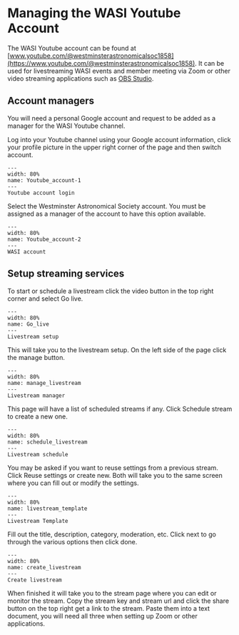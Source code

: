 # Managing the WASI Youtube Account

The WASI Youtube account can be found at
[www.youtube.com/@westminsterastronomicalsoc1858](https://www.youtube.com/@westminsterastronomicalsoc1858).
It can be used for livestreaming WASI events and member meeting via Zoom or other video streaming applications
such as [OBS Studio](https://obsproject.com/).

## Account managers

You will need a personal Google account and request to be added as a manager for the WASI Youtube channel.

Log into your Youtube channel using your Google account information, click your profile picture in the upper
right corner of the page and then switch account.

```{figure} images/yt_account_1.png
---
width: 80%
name: Youtube_account-1
---
Youtube account login
```

Select the Westminster Astronomical Society account. You must be assigned as a manager of the account to have
this option available.

```{figure} images/yt_account_2.png
---
width: 80%
name: Youtube_account-2
---
WASI account
```

## Setup streaming services

To start or schedule a livestream click the video button in the top right corner and select Go live.

```{figure} images/yt_1.png
---
width: 80%
name: Go_live
---
Livestream setup
```

This will take you to the livestream setup. On the left side of the page click the manage button.

```{figure} images/yt_2.png
---
width: 80%
name: manage_livestream
---
Livestream manager
```

This page will have a list of scheduled streams if any. Click Schedule stream to create a new one.

```{figure} images/yt_3.png
---
width: 80%
name: schedule_livestream
---
Livestream schedule
```

You may be asked if you want to reuse settings from a previous stream. Click Reuse settings or create new.
Both will take you to the same screen where you can fill out or modify the settings.

```{figure} images/yt_template.png
---
width: 80%
name: livestream_template
---
Livestream Template
```

Fill out the title, description, category, moderation, etc. Click next to go through the various options
then click done.

```{figure} images/yt_create.png
---
width: 80%
name: create_livestream
---
Create livestream
```

When finished it will take you to the stream page where you can edit or monitor the stream. Copy the stream key
and stream url and click the share button on the top right get a link to the stream.
Paste them into a text document, you will need all three when setting up Zoom or other applications.

